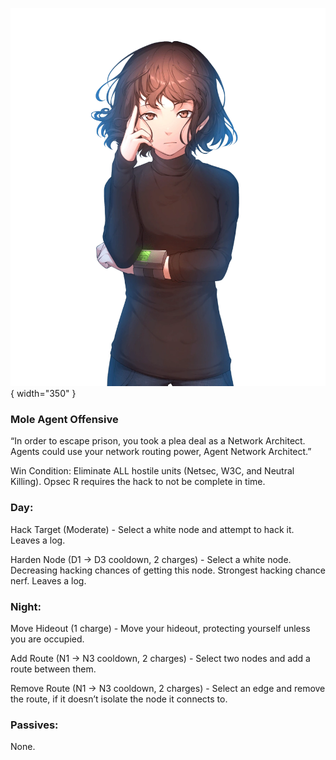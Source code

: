 ![agentnetworkarchitect.png](Images/agentnetworkarchitect.png){ width="350" }

### **Mole Agent Offensive**

“In order to escape prison, you took a plea deal as a Network Architect. Agents could use your network routing power, Agent Network Architect.”

Win Condition: Eliminate ALL hostile units (Netsec, W3C, and Neutral Killing). Opsec R requires the hack to not be complete in time.

### **Day:**

Hack Target (Moderate) - Select a white node and attempt to hack it. Leaves a log.

Harden Node (D1 -> D3 cooldown, 2 charges) - Select a white node. Decreasing hacking chances of getting this node. Strongest hacking chance nerf. Leaves a log.

### **Night:**

Move Hideout (1 charge) - Move your hideout, protecting yourself unless you are occupied.

Add Route (N1 -> N3 cooldown, 2 charges) - Select two nodes and add a route between them.

Remove Route (N1 -> N3 cooldown, 2 charges) - Select an edge and remove the route, if it doesn’t isolate the node it connects to.

### **Passives:**

None.